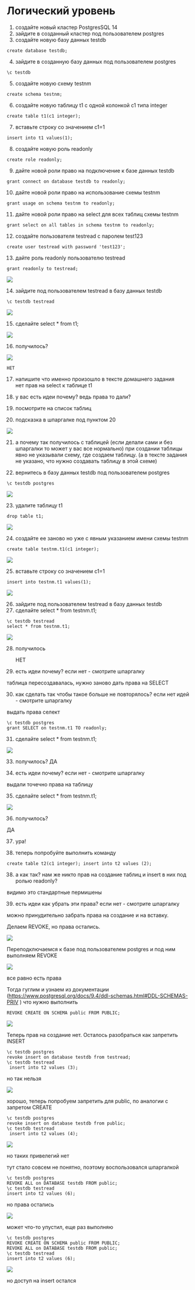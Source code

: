 # Логический уровень

1) создайте новый кластер PostgresSQL 14
2) зайдите в созданный кластер под пользователем postgres
3) создайте новую базу данных testdb
``` text
create database testdb;
```
4) зайдите в созданную базу данных под пользователем postgres
``` text	
\c testdb
```
5) создайте новую схему testnm
``` text 
create schema testnm;
```
6) создайте новую таблицу t1 с одной колонкой c1 типа integer
``` text
create table t1(c1 integer);
```   
7) вставьте строку со значением c1=1
``` text    
insert into t1 values(1);
```
8) создайте новую роль readonly
``` text	
create role readonly;
```
9) дайте новой роли право на подключение к базе данных testdb
``` text 
grant connect on database testdb to readonly;
```
10) дайте новой роли право на использование схемы testnm
``` text    
grant usage on schema testnm to readonly;
```
11) дайте новой роли право на select для всех таблиц схемы testnm
``` text 
grant select on all tables in schema testnm to readonly;
```
12) создайте пользователя testread с паролем test123
``` text	
create user testread with password 'test123';
```
13) дайте роль readonly пользователю testread
``` text 
grant readonly to testread;
```

![](files/13.png)

14) зайдите под пользователем testread в базу данных testdb
``` text 
\c testdb testread
```
![](files/14.png)

15) сделайте select * from t1;

![](files/15.png)

16) получилось?

![](files/16-21.png)
    
    НЕТ
    
17) напишите что именно произошло в тексте домашнего задания    
    нет прав на select к таблице t1

18) у вас есть идеи почему? ведь права то дали?
19) посмотрите на список таблиц
20) подсказка в шпаргалке под пунктом 20

![](files/16-21_2.png)

21) а почему так получилось с таблицей (если делали сами и без шпаргалки то может у вас все нормально)
    при создании таблицы явно не указывали схему, где создаем таблицу. (а в тексте задания не указано, что нужно создавать таблицу в этой схеме)


22) вернитесь в базу данных testdb под пользователем postgres
``` text 
\c testdb postgres
```

![](files/22.png)

23) удалите таблицу t1

``` text
drop table t1;
```

![](files/23.png)


24) создайте ее заново но уже с явным указанием имени схемы testnm
``` text
create table testnm.t1(c1 integer);
```

![](files/24.png)

25) вставьте строку со значением c1=1

``` text
insert into testnm.t1 values(1);
```

![](files/25.png)

26) зайдите под пользователем testread в базу данных testdb
27) сделайте select * from testnm.t1;
``` text
\c testdb testread
select * from testnm.t1;
```

![](files/26-27.png)

28) получилось

    НЕТ
    
29) есть идеи почему? если нет - смотрите шпаргалку

таблица пересоздавалась, нужно заново дать права на SELECT

30) как сделать так чтобы такое больше не повторялось? если нет идей - смотрите шпаргалку

выдать права селект

``` text
\c testdb postgres 
grant SELECT on testnm.t1 TO readonly;
```
31) сделайте select * from testnm.t1;
    
![](files/28-36.png)


33) получилось?
   ДА

34) есть идеи почему? если нет - смотрите шпаргалку

выдали точечно права на таблицу

35) сделайте select * from testnm.t1;

![](files/37.png)

36) получилось?

ДА

37) ура!
	
38) теперь попробуйте выполнить команду

``` text 
create table t2(c1 integer); insert into t2 values (2);
```



38) а как так? нам же никто прав на создание таблиц и insert в них под ролью readonly?

видимо это стандартные пермишены

39) есть идеи как убрать эти права? если нет - смотрите шпаргалку

можно принудительно забрать права на создание и на вставку.

Делаем REVOKE, но права остались.
  
![](files/39.png)

Переподключаемся к базе под пользователем postgres и под ним выполняем REVOKE

![](files/39_1.png)

все равно есть права

Тогда гуглим и узнаем из документации (https://www.postgresql.org/docs/9.4/ddl-schemas.html#DDL-SCHEMAS-PRIV ) что нужно выполнить

``` text 
REVOKE CREATE ON SCHEMA public FROM PUBLIC;
```

![](files/40.png) 

Теперь прав на создание нет.
Осталось разобраться как запретить INSERT

``` text 
\c testdb postgres 
revoke insert on database testdb from testread;
\c testdb testread
 insert into t2 values (3);
```
но так нельзя

![](files/41_2.png) 

хорошо, теперь попробуем запретить для public, по аналогии с запретом CREATE

``` text 
\c testdb postgres 
revoke insert on database testdb from public;
\c testdb testread
 insert into t2 values (4);
```

![](files/41_3.png) 

но таких привелегий нет

тут стало совсем не понятно, поэтому воспользовался шпаргалкой

``` text
\c testdb postgres 
REVOKE ALL on DATABASE testdb FROM public; 
\c testdb testread
insert into t2 values (6);
```
но права остались

![](files/41_4.png) 

может что-то упустил, еще раз выполняю
 ``` text
\c testdb postgres
REVOKE CREATE ON SCHEMA public FROM PUBLIC; 
REVOKE ALL on DATABASE testdb FROM public; 
\c testdb testread
insert into t2 values (6);
```

![](files/41_5.png) 

но доступ на insert остался
